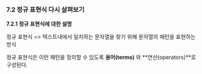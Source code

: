 ### 7.2 정규 표현식 다시 살펴보기

**7.2.1 정규 표현식에 대한 설명**

정규 표현식 => 텍스트내에서 일치하는 문자열을 찾기 위해 문자열의 패턴을 표현하는 방식

정규 표현식은 이런 패턴을 정의할 수 있도록 **용어(terms)** 와 **연산(operators)**로 구성된다.



